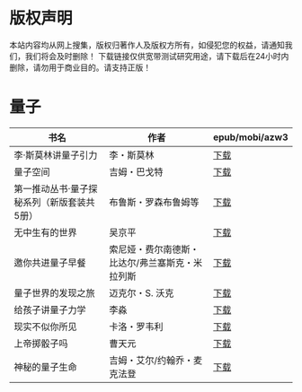 # 版权声明

本站内容均从网上搜集，版权归著作人及版权方所有，如侵犯您的权益，请通知我们，我们将会及时删除！ 下载链接仅供宽带测试研究用途，请下载后在24小时内删除，请勿用于商业目的。请支持正版！

# 量子

| 书名 | 作者 | epub/mobi/azw3 |
| --- | --- | --- |
| 李·斯莫林讲量子引力 | 李・斯莫林 | [下载](https://url89.ctfile.com/f/31084289-1375493503-da4a48?p=8866) |
| 量子空间 | 吉姆・巴戈特 | [下载](https://url89.ctfile.com/f/31084289-1357001617-cba308?p=8866) |
| 第一推动丛书·量子探秘系列（新版套装共5册） | 布鲁斯・罗森布鲁姆等 | [下载](https://url89.ctfile.com/f/31084289-1357037227-c08bef?p=8866) |
| 无中生有的世界 | 吴京平 | [下载](https://url89.ctfile.com/f/31084289-1357034827-650bc5?p=8866) |
| 邀你共进量子早餐 | 索尼娅・费尔南德斯・比达尔/弗兰塞斯克・米拉列斯 | [下载](https://url89.ctfile.com/f/31084289-1357033021-6aeca5?p=8866) |
| 量子世界的发现之旅 | 迈克尔・S. 沃克 | [下载](https://url89.ctfile.com/f/31084289-1357028374-da6a86?p=8866) |
| 给孩子讲量子力学 | 李淼 | [下载](https://url89.ctfile.com/f/31084289-1357022557-47995a?p=8866) |
| 现实不似你所见 | 卡洛・罗韦利 | [下载](https://url89.ctfile.com/f/31084289-1357021264-7e2649?p=8866) |
| 上帝掷骰子吗 | 曹天元  | [下载](https://url89.ctfile.com/f/31084289-1357010815-159c8d?p=8866) |
| 神秘的量子生命 | 吉姆・艾尔/约翰乔・麦克法登 | [下载](https://url89.ctfile.com/f/31084289-1357008367-b73f5f?p=8866) |
